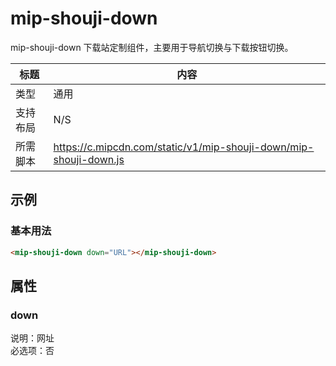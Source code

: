 # mip-shouji-down

mip-shouji-down 下载站定制组件，主要用于导航切换与下载按钮切换。  

标题|内容
----|----
类型|通用
支持布局|N/S
所需脚本|https://c.mipcdn.com/static/v1/mip-shouji-down/mip-shouji-down.js

## 示例

### 基本用法
```html
<mip-shouji-down down="URL"></mip-shouji-down>
```

## 属性

### down

说明：网址  
必选项：否  

